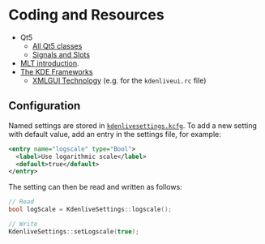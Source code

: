 # Coding and Resources

* Qt5
  * [All Qt5 classes][qt5c]
  * [Signals and Slots][qt-sig]
* [MLT introduction][mlt-intro].
* [The KDE Frameworks][kf]
  * [XMLGUI Technology][xmlgui-tut] (e.g. for the `kdenliveui.rc` file)

## Configuration

Named settings are stored in [`kdenlivesettings.kcfg`][sett]. To add a new
setting with default value, add an entry in the settings file, for example:

```xml
<entry name="logscale" type="Bool">
  <label>Use logarithmic scale</label>
  <default>true</default>
</entry>
```

The setting can then be read and written as follows:

```cpp
// Read
bool logScale = KdenliveSettings::logscale();

// Write
KdenliveSettings::setLogscale(true);
```

[sett]: ../src/kdenlivesettings.kcfg
[mlt-intro]: https://www.mltframework.org/docs/framework/
[qt5c]: https://doc.qt.io/qt-5/classes.html
[qt-sig]: https://doc.qt.io/qt-5/signalsandslots.html
[kf]: https://api.kde.org/frameworks-api/frameworks-apidocs/frameworks/index.html
[xmlgui-tut]: https://techbase.kde.org/Development/Architecture/KDE4/XMLGUI_Technology

